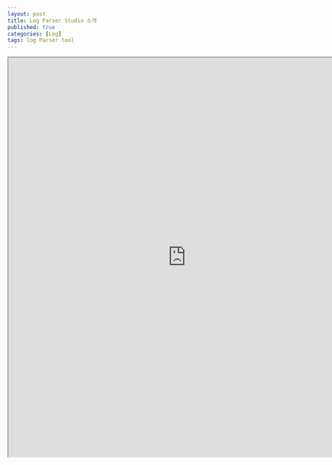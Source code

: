 ```yaml
---
layout: post
title: Log Parser Studio 소개
published: true
categories: [Log]
tags: log Parser tool
---
```

<iframe width="800" height="900" src="https://docs.google.com/document/d/e/2PACX-1vRNGTucE5lhtmB5E9tRZ3oWRxb4LTyxekY4JjrRFWlmY4poy7ZPfV2zbN_X8EgFju83CElbWL0z5_f3/pub?embedded=true"></iframe>  
    